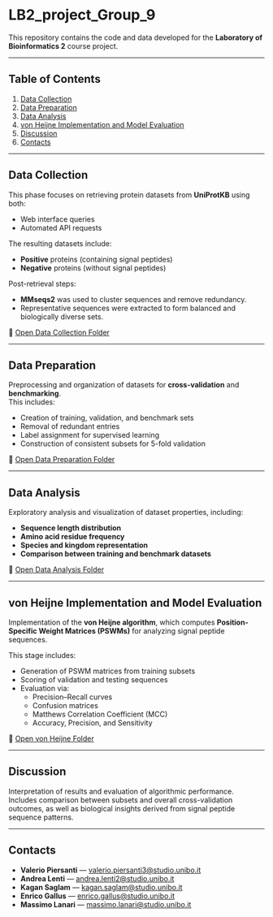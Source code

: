 # LB2_project_Group_9
This repository contains the code and data developed for the **Laboratory of Bioinformatics 2** course project.

---

## Table of Contents
1. [Data Collection](#data-collection)
2. [Data Preparation](#data-preparation)
3. [Data Analysis](#data-analysis)
4. [von Heijne Implementation and Model Evaluation](#von-heijne-implementation-and-model-evaluation)
5. [Discussion](#discussion)
6. [Contacts](#contacts)

---

## Data Collection
This phase focuses on retrieving protein datasets from **UniProtKB** using both:
- Web interface queries
- Automated API requests

The resulting datasets include:
- **Positive** proteins (containing signal peptides)  
- **Negative** proteins (without signal peptides)

Post-retrieval steps:
- **MMseqs2** was used to cluster sequences and remove redundancy.  
- Representative sequences were extracted to form balanced and biologically diverse sets.

📁 [Open Data Collection Folder](./Data%20Collection)

---

## Data Preparation
Preprocessing and organization of datasets for **cross-validation** and **benchmarking**.  
This includes:
- Creation of training, validation, and benchmark sets  
- Removal of redundant entries  
- Label assignment for supervised learning  
- Construction of consistent subsets for 5-fold validation

📁 [Open Data Preparation Folder](./Data%20Preparation)

---

## Data Analysis
Exploratory analysis and visualization of dataset properties, including:
- **Sequence length distribution**
- **Amino acid residue frequency**
- **Species and kingdom representation**
- **Comparison between training and benchmark datasets**

📁 [Open Data Analysis Folder](./Data%20Analysis)

---

## von Heijne Implementation and Model Evaluation
Implementation of the **von Heijne algorithm**, which computes **Position-Specific Weight Matrices (PSWMs)** for analyzing signal peptide sequences.  

This stage includes:
- Generation of PSWM matrices from training subsets  
- Scoring of validation and testing sequences  
- Evaluation via:
  - Precision–Recall curves  
  - Confusion matrices  
  - Matthews Correlation Coefficient (MCC)  
  - Accuracy, Precision, and Sensitivity

📁 [Open von Heijne Folder](./vonHeijne)

---

## Discussion
Interpretation of results and evaluation of algorithmic performance.  
Includes comparison between subsets and overall cross-validation outcomes, as well as biological insights derived from signal peptide sequence patterns.

---

## Contacts
- **Valerio Piersanti** — valerio.piersanti3@studio.unibo.it
- **Andrea Lenti** — andrea.lenti2@studio.unibo.it  
- **Kagan Saglam** — kagan.saglam@studio.unibo.it  
- **Enrico Gallus** — enrico.gallus@studio.unibo.it  
- **Massimo Lanari** — massimo.lanari@studio.unibo.it
